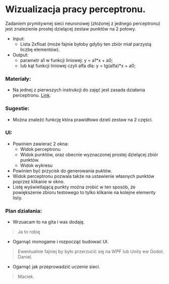 # Wizualizacja pracy perceptronu.

Zadaniem prymitywnej sieci neuronowej (złożonej z jednego perceptronu) jest znalezienie prostej dzielącej zestaw punktów na 2 połowy.


- Input:
    - Lista 2xfloat (może fajnie byłoby gdyby ten zbiór miał parzystą liczbę elementów).
- Output:
    - parametr a1 w funkcji liniowej: y = a1*x + a0;
    - lub kąt funkcji liniowej czyli alfa dla: y = tg(alfa)*x + a0;

### Materiały:
- Na jednej z pierwszych instrukcji do zajęć jest zasada działania perceptronu. [Link](https://cez2.wi.pb.edu.pl/moodle/pluginfile.php/16668/mod_resource/content/2/Projekty-2019.pdf).

### Sugestie:
- Można znaleźć funkcję która prawidłowo dzieli zestaw na 2 części.

### UI:
- Powinien zawierać 2 okna:
    - Widok perceptronu
    - Widok punktów, oraz obecnie wyznaczonej prostej dzielącej zbiór punktów.
    - Widok wykresu 
- Powinien być przycisk do generowania puktów.
- Widok perceptronu pozwala także na ustawienie własnych punktów poprzez klikanie w okno.
- Listę wyświetlającą punkty można zrobić w ten sposób, że powiększenie zbioru testowego to tylko klikanie na kolejne elementy listy.

### Plan działania:
- Wrzuacam to na gita i was dodaję.
> Ja to robię
- Ogarnąć monogame i rozpocząć budować UI.
> Ewentualnie fajniej by było przerzucić się na WPF lub Unity ew Godot.
> Daniel.
- Ogarnąć jak przeprowadzić uczenie sieci.
> Maciek.